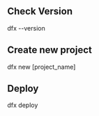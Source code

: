 ## Check Version
dfx --version

## Create new project
dfx new [project_name]


## Deploy
dfx deploy
